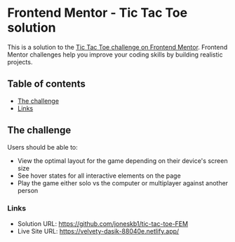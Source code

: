 # Frontend Mentor - Tic Tac Toe solution

This is a solution to the [Tic Tac Toe challenge on Frontend Mentor](https://www.frontendmentor.io/challenges/tic-tac-toe-game-Re7ZF_E2v). Frontend Mentor challenges help you improve your coding skills by building realistic projects. 

## Table of contents

  - [The challenge](#the-challenge)
  - [Links](#links)



## The challenge

Users should be able to:

- View the optimal layout for the game depending on their device's screen size
- See hover states for all interactive elements on the page
- Play the game either solo vs the computer or multiplayer against another person


### Links

- Solution URL: https://github.com/joneskb1/tic-tac-toe-FEM
- Live Site URL: https://velvety-dasik-88040e.netlify.app/ 




